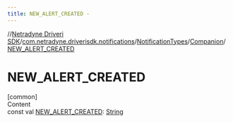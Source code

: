 ```yaml
---
title: NEW_ALERT_CREATED -
---
```

//[Netradyne Driveri SDK](../../../index.md)/[com.netradyne.driverisdk.notifications](../../index.md)/[NotificationTypes](../index.md)/[Companion](index.md)/[NEW_ALERT_CREATED](-n-e-w_-a-l-e-r-t_-c-r-e-a-t-e-d.md)



# NEW_ALERT_CREATED  
[common]  
Content  
const val [NEW_ALERT_CREATED](-n-e-w_-a-l-e-r-t_-c-r-e-a-t-e-d.md): [String](https://kotlinlang.org/api/latest/jvm/stdlib/kotlin/-string/index.html)  



